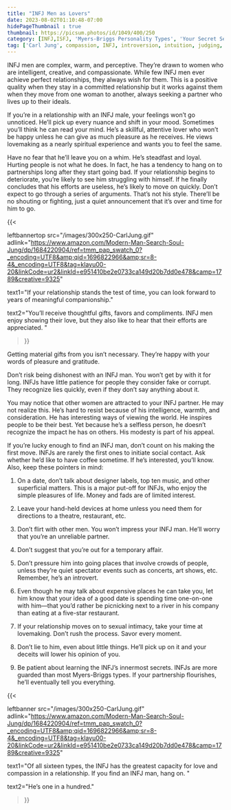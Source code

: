 ```yaml
---
title: "INFJ Men as Lovers"
date: 2023-08-02T01:10:48-07:00
hidePageThumbnail : true 
thumbnail: https://picsum.photos/id/1049/400/250
category: [INFJ,ISFJ, 'Myers-Briggs Personality Types', 'Your Secret Self']
tag: ['Carl Jung', compassion, INFJ, introversion, intuition, judging, love, MBTI, Myers-Briggs, 'personality type', preferences, psychology, relationship, relationships, reserved, romance]
---
```


INFJ men are complex, warm, and perceptive. They’re drawn to women who are intelligent, creative, and compassionate. While few INFJ men ever achieve perfect relationships, they always wish for them. This is a positive quality when they stay in a committed relationship but it works against them when they move from one woman to another, always seeking a partner who lives up to their ideals.

If you’re in a relationship with an INFJ male, your feelings won’t go unnoticed. He’ll pick up every nuance and shift in your mood. Sometimes you’ll think he can read your mind. He’s a skillful, attentive lover who won’t be happy unless he can give as much pleasure as he receives. He views lovemaking as a nearly spiritual experience and wants you to feel the same.

Have no fear that he’ll leave you on a whim. He’s steadfast and loyal. Hurting people is not what he does. In fact, he has a tendency to hang on to partnerships long after they start going bad. If your relationship begins to deteriorate, you’re likely to see him struggling with himself. If he finally concludes that his efforts are useless, he’s likely to move on quickly. Don’t expect to go through a series of arguments. That’s not his style. There’ll be no shouting or fighting, just a quiet announcement that it’s over and time for him to go.

{{< 

leftbannertop src="/images/300x250-CarlJung.gif" adlink="https://www.amazon.com/Modern-Man-Search-Soul-Jung/dp/1684220904/ref=tmm_pap_swatch_0?_encoding=UTF8&amp;qid=1696822966&amp;sr=8-4&_encoding=UTF8&tag=klayu00-20&linkCode=ur2&linkId=e951410be2e0733ca149d20b7dd0e478&camp=1789&creative=9325"  

text1="If your relationship stands the test of time, you can look forward to years of meaningful companionship." 

text2="You’ll receive thoughtful gifts, favors and compliments.  INFJ men enjoy showing their love, but they also like to hear that their efforts are appreciated. "

>}}

Getting material gifts from you isn’t necessary. They’re happy with your words of pleasure and gratitude.

Don’t risk being dishonest with an INFJ man. You won’t get by with it for long. INFJs have little patience for people they consider fake or corrupt. They recognize lies quickly, even if they don’t say anything about it.

You may notice that other women are attracted to your INFJ partner. He may not realize this. He’s hard to resist because of his intelligence, warmth, and consideration. He has interesting ways of viewing the world. He inspires people to be their best. Yet because he’s a selfless person, he doesn’t recognize the impact he has on others. His modesty is part of his appeal.

If you’re lucky enough to find an INFJ man, don’t count on his making the first move. INFJs are rarely the first ones to initiate social contact. Ask whether he’d like to have coffee sometime. If he’s interested, you’ll know. Also, keep these pointers in mind:

1.  On a date, don’t talk about designer labels, top ten music, and other superficial matters. This is a major put-off for INFJs, who enjoy the simple pleasures of life. Money and fads are of limited interest.

2.  Leave your hand-held devices at home unless you need them for directions to a theatre, restaurant, etc.

<!-- {{< 

leftbanner src="/images/cc1.gif" adlink="/wp/what-makes-him-want-only-you/"  

text1="" 

text2=""

>}} -->

3.  Don’t flirt with other men. You won’t impress your INFJ man. He’ll worry that you’re an unreliable partner.

4.  Don’t suggest that you’re out for a temporary affair.

5.  Don’t pressure him into going places that involve crowds of people, unless they’re quiet spectator events such as concerts, art shows, etc. Remember, he’s an introvert.

6.  Even though he may talk about expensive places he can take you, let him know that your idea of a good date is spending time one-on-one with him—that you’d rather be picnicking next to a river in his company than eating at a five-star restaurant.

7.  If your relationship moves on to sexual intimacy, take your time at lovemaking. Don’t rush the process. Savor every moment.

8.  Don’t lie to him, even about little things. He’ll pick up on it and your deceits will lower his opinion of you.

9.  Be patient about learning the INFJ’s innermost secrets. INFJs are more guarded than most Myers-Briggs types. If your partnership flourishes, he’ll eventually tell you everything.

{{< 

leftbanner src="/images/300x250-CarlJung.gif" adlink="https://www.amazon.com/Modern-Man-Search-Soul-Jung/dp/1684220904/ref=tmm_pap_swatch_0?_encoding=UTF8&amp;qid=1696822966&amp;sr=8-4&_encoding=UTF8&tag=klayu00-20&linkCode=ur2&linkId=e951410be2e0733ca149d20b7dd0e478&camp=1789&creative=9325"  

text1="Of all sixteen types, the INFJ has the greatest capacity for love and compassion in a relationship. If you find an INFJ man, hang on. " 

text2="He’s one in a hundred."

>}}
